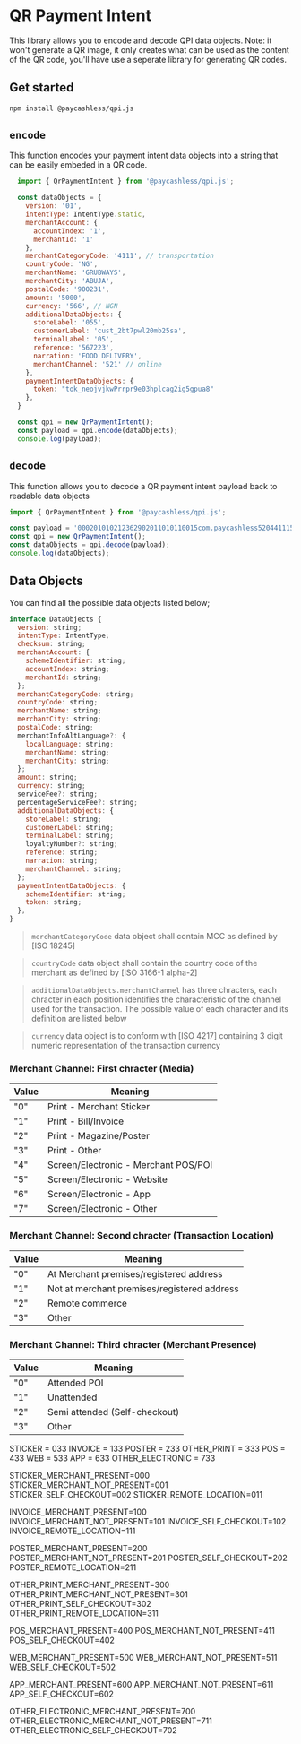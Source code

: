 # QR Payment Intent
This library allows you to encode and decode QPI data objects.
Note: it won't generate a QR image, it only creates what can be used as the content of the QR code, you'll have use a seperate library for generating QR codes.

## Get started
```bash
npm install @paycashless/qpi.js
```

## `encode`
This function encodes your payment intent data objects into a string that can be easily embeded in a QR code.

```js
  import { QrPaymentIntent } from '@paycashless/qpi.js';

  const dataObjects = {
    version: '01',
    intentType: IntentType.static,
    merchantAccount: {
      accountIndex: '1',
      merchantId: '1'
    },
    merchantCategoryCode: '4111', // transportation
    countryCode: 'NG',
    merchantName: 'GRUBWAYS',
    merchantCity: 'ABUJA',
    postalCode: '900231',
    amount: '5000',
    currency: '566', // NGN
    additionalDataObjects: {
      storeLabel: '055',
      customerLabel: 'cust_2bt7pwl20mb25sa',
      terminalLabel: '05',
      reference: '567223',
      narration: 'FOOD DELIVERY',
      merchantChannel: '521' // online
    },
    paymentIntentDataObjects: {
      token: "tok_neojvjkwPrrpr9e03hplcag2ig5gpua8"
    },
  }

  const qpi = new QrPaymentIntent();
  const payload = qpi.encode(dataObjects);
  console.log(payload);
```

## `decode`
This function allows you to decode a QR payment intent payload back to readable data objects

```js
import { QrPaymentIntent } from '@paycashless/qpi.js';

const payload = '000201010212362902011010110015com.paycashless520441115802NG5908GRUBWAYS6005ABUJA6106900231540450005303566627703030550620customer@example.com0702050512PAY_567228030813FOOD DELIVERY110352180590136tok_neojvjkwPrrpr9e03hplcag2ig5gpua80015com.paycashless6304BB14';
const qpi = new QrPaymentIntent();
const dataObjects = qpi.decode(payload);
console.log(dataObjects);
```

## Data Objects
You can find all the possible data objects listed below;

```js
interface DataObjects {
  version: string;
  intentType: IntentType;
  checksum: string;
  merchantAccount: {
    schemeIdentifier: string;
    accountIndex: string;
    merchantId: string;
  };
  merchantCategoryCode: string;
  countryCode: string;
  merchantName: string;
  merchantCity: string;
  postalCode: string;
  merchantInfoAltLanguage?: {
    localLanguage: string;
    merchantName: string;
    merchantCity: string;
  };
  amount: string;
  currency: string;
  serviceFee?: string;
  percentageServiceFee?: string;
  additionalDataObjects: {
    storeLabel: string;
    customerLabel: string;
    terminalLabel: string;
    loyaltyNumber?: string;
    reference: string;
    narration: string;
    merchantChannel: string;
  };
  paymentIntentDataObjects: {
    schemeIdentifier: string;
    token: string;
  },
}
```

> `merchantCategoryCode` data object shall contain MCC as defined by [ISO 18245]

> `countryCode` data object shall contain the country code of the merchant as defined by [ISO 3166-1 alpha-2]

> `additionalDataObjects.merchantChannel` has three chracters, each chracter in each position identifies the characteristic of the channel used for the transaction. The possible value of each character and its definition are listed below

> `currency` data object is to conform with [ISO 4217] containing 3 digit numeric representation of the transaction currency

### Merchant Channel: First chracter (Media)

| Value      | Meaning |
| ----------- | ----------- |
| "0" | Print - Merchant Sticker |
| "1" | Print - Bill/Invoice |
| "2" | Print - Magazine/Poster |
| "3" | Print - Other |
| "4" | Screen/Electronic - Merchant POS/POI |
| "5" | Screen/Electronic - Website |
| "6" | Screen/Electronic - App |
| "7" | Screen/Electronic - Other |

### Merchant Channel: Second chracter (Transaction Location)

| Value      | Meaning |
| ----------- | ----------- |
| "0" | At Merchant premises/registered address |
| "1" | Not at merchant premises/registered address |
| "2" | Remote commerce |
| "3" | Other |

### Merchant Channel: Third chracter (Merchant Presence)

| Value      | Meaning |
| ----------- | ----------- |
| "0" | Attended POI |
| "1" | Unattended |
| "2" | Semi attended (Self-checkout) |
| "3" | Other |


STICKER = 033
INVOICE = 133
POSTER = 233
OTHER_PRINT = 333
POS = 433
WEB = 533
APP = 633
OTHER_ELECTRONIC = 733

STICKER_MERCHANT_PRESENT=000
STICKER_MERCHANT_NOT_PRESENT=001
STICKER_SELF_CHECKOUT=002
STICKER_REMOTE_LOCATION=011

INVOICE_MERCHANT_PRESENT=100
INVOICE_MERCHANT_NOT_PRESENT=101
INVOICE_SELF_CHECKOUT=102
INVOICE_REMOTE_LOCATION=111

POSTER_MERCHANT_PRESENT=200
POSTER_MERCHANT_NOT_PRESENT=201
POSTER_SELF_CHECKOUT=202
POSTER_REMOTE_LOCATION=211

OTHER_PRINT_MERCHANT_PRESENT=300
OTHER_PRINT_MERCHANT_NOT_PRESENT=301
OTHER_PRINT_SELF_CHECKOUT=302
OTHER_PRINT_REMOTE_LOCATION=311

POS_MERCHANT_PRESENT=400
POS_MERCHANT_NOT_PRESENT=411
POS_SELF_CHECKOUT=402

WEB_MERCHANT_PRESENT=500
WEB_MERCHANT_NOT_PRESENT=511
WEB_SELF_CHECKOUT=502

APP_MERCHANT_PRESENT=600
APP_MERCHANT_NOT_PRESENT=611
APP_SELF_CHECKOUT=602

OTHER_ELECTRONIC_MERCHANT_PRESENT=700
OTHER_ELECTRONIC_MERCHANT_NOT_PRESENT=711
OTHER_ELECTRONIC_SELF_CHECKOUT=702

